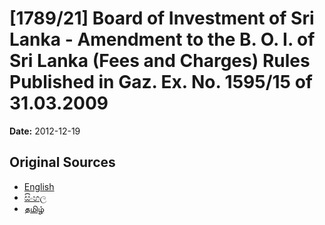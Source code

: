 # [1789/21] Board of Investment of Sri Lanka - Amendment to the B. O. I. of Sri Lanka (Fees and Charges) Rules Published in Gaz. Ex. No. 1595/15 of 31.03.2009

**Date:** 2012-12-19

## Original Sources

- [English](https://documents.gov.lk/view/extra-gazettes/2012/12/1789-21_E.pdf)
- [සිංහල](https://documents.gov.lk/view/extra-gazettes/2012/12/1789-21_S.pdf)
- [தமிழ்](https://documents.gov.lk/view/extra-gazettes/2012/12/1789-21_T.pdf)
